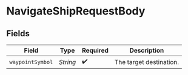# NavigateShipRequestBody


## Fields

| Field                   | Type                    | Required                | Description             |
| ----------------------- | ----------------------- | ----------------------- | ----------------------- |
| `waypointSymbol`        | *String*                | :heavy_check_mark:      | The target destination. |